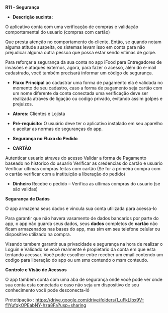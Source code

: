 **R11 - Segurança** 

- **Descrição sucinta:** 

O aplicativo conta com uma verificação de compras  e validação comportamental do usuario (compras com cartão)

Que presta atenção no comportamento do cliente. Então, se quando notam alguma atitude suspeita, os sistemas levam isso em conta para não prejudicar alguma outra pessoa que possa estar sendo vítimas de golpe. 

Para reforçar a segurança da sua conta no app iFood para Entregadores de invasões e ataques externos, agora, para fazer o acesso, além do e-mail cadastrado, você também precisará informar um código de segurança. 

- **Fluxo Principal**
ao cadastrar uma forma de pagamento ela é validada no momento de seu cadastro, caso a forma de pagamento seja cartão com um nome diferente da conta conectada uma verificação deve ser realizada atraves de ligação ou codigo privado, evitando assim golpes e prejuizos.

- **Atores:** Clientes e  Lojista

- **Pré-requisito:** O usuário deve ter o aplicativo instalado em seu aparelho e aceitar as normas de seguranças do app. 

- **Segurança no Fluxo do Pedido**
 
- **CARTÃO** 

Autenticar usuario atraves do acesso 
Validar a forma de Pagamento baseado no historico do usuario 
Verificar as credencias do cartão e usuario  
Verificar ultimas compras feitas com cartão (Se for a primeira compra com o cartão verificar com a instituição a liberação do pedido) 
- **Dinheiro** 
Recebe o pedido – Verifica as ultimas compras do usuario (se são validas) 

**Segurança de Dados** 

O app armazena seus dados e vincula sua conta utilizada para acessa-lo 

Para garantir que não havera vasamento de dados bancarios por parte do app, o app não guarda seus dados, seus **dados** completos de **cartão** não ficam armazenados nas bases do app, mas sim em seu telefone celular ou dispositivo utilizado na compra. 

Visando tambem garantir sua privacidade e segurança na hora de realizar o Loguin e Validado se você realmente é propietario da conta em que esta tentando acessar. Você pode escolher entre receber um email contendo um codigo para liberação do app ou um sms contendo o msm conteudo. 

**Controle e Visão de Acessos** 

O app tambem conta com uma aba de segurança onde você pode ver onde sua conta esta conectada e caso não seja um dispositivo de seu conhecimento você pode desconecta-ló 

Prototipação :
https://drive.google.com/drive/folders/1_uFkLIbx9V-f1YufqkOPEabNY-hza8Fa?usp=sharing

